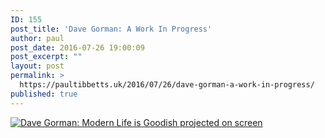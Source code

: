 ```yaml
---
ID: 155
post_title: 'Dave Gorman: A Work In Progress'
author: paul
post_date: 2016-07-26 19:00:09
post_excerpt: ""
layout: post
permalink: >
  https://paultibbetts.uk/2016/07/26/dave-gorman-a-work-in-progress/
published: true
---
```

<a href="https://paultibbetts.uk/app/uploads/2016/07/IMG_7056.jpg"><img class="alignnone size-large wp-image-156" src="https://paultibbetts.uk/app/uploads/2016/07/IMG_7056-1024x768.jpg" alt="Dave Gorman: Modern Life is Goodish projected on screen" /></a>